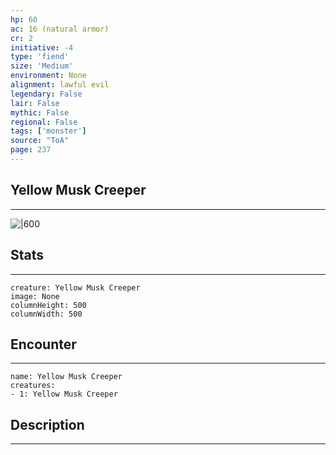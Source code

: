 ```yaml
---
hp: 60
ac: 16 (natural armor)
cr: 2
initiative: -4
type: 'fiend'    
size: 'Medium'
environment: None
alignment: lawful evil
legendary: False
lair: False
mythic: False
regional: False
tags: ['monster']
source: "ToA"
page: 237
---
```


## Yellow Musk Creeper
---

![|600](D:/Program%20Files/5e.tools/img/bestiary/ToA/Yellow%20Musk%20Creeper.png)

## Stats
---

```statblock
creature: Yellow Musk Creeper
image: None
columnHeight: 500
columnWidth: 500
```

## Encounter
---

```encounter-table
name: Yellow Musk Creeper
creatures:
- 1: Yellow Musk Creeper
```

## Description
---




